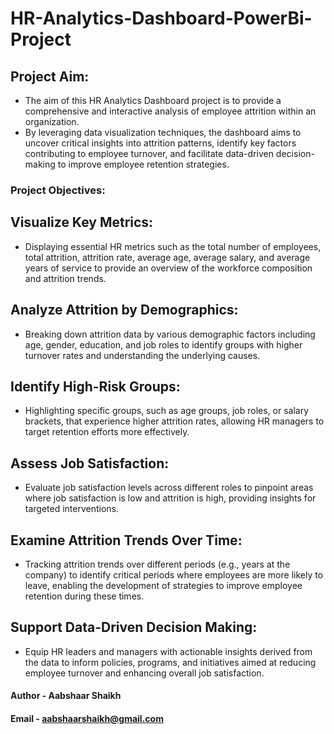 # HR-Analytics-Dashboard-PowerBi-Project

## Project Aim:
- The aim of this HR Analytics Dashboard project is to provide a comprehensive and interactive analysis of employee attrition within an organization.
- By leveraging data visualization techniques, the dashboard aims to uncover critical insights into attrition patterns, identify key factors contributing to employee turnover, and facilitate data-driven decision-making to improve employee retention strategies.


### Project Objectives:
## Visualize Key Metrics:
- Displaying essential HR metrics such as the total number of employees, total attrition, attrition rate, average age, average salary, and average years of service to provide an overview of the workforce composition and attrition trends.

## Analyze Attrition by Demographics: 
- Breaking down attrition data by various demographic factors including age, gender, education, and job roles to identify groups with higher turnover rates and understanding the underlying causes.

## Identify High-Risk Groups:
- Highlighting specific groups, such as age groups, job roles, or salary brackets, that experience higher attrition rates, allowing HR managers to target retention efforts more effectively.

## Assess Job Satisfaction: 
- Evaluate job satisfaction levels across different roles to pinpoint areas where job satisfaction is low and attrition is high, providing insights for targeted interventions.

## Examine Attrition Trends Over Time: 
- Tracking attrition trends over different periods (e.g., years at the company) to identify critical periods where employees are more likely to leave, enabling the development of strategies to improve employee retention during these times.

## Support Data-Driven Decision Making: 
- Equip HR leaders and managers with actionable insights derived from the data to inform policies, programs, and initiatives aimed at reducing employee turnover and enhancing overall job satisfaction.



#### Author - Aabshaar Shaikh

#### Email  - aabshaarshaikh@gmail.com 

